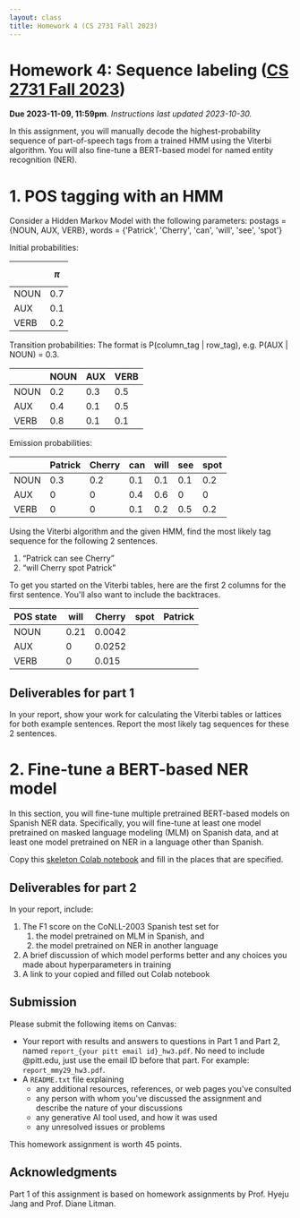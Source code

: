 ```yaml
---
layout: class
title: Homework 4 (CS 2731 Fall 2023)
---
```


# Homework 4: Sequence labeling ([CS 2731 Fall 2023](https://michaelmilleryoder.github.io/cs2731_fall2023/))
**Due 2023-11-09, 11:59pm**. *Instructions last updated 2023-10-30.*

In this assignment, you will manually decode the highest-probability sequence of part-of-speech tags from a trained HMM using the Viterbi algorithm. You will also fine-tune a BERT-based model for named entity recognition (NER).

<!--
The learning goals of this assignment are to:

* Understand how to compute language model probabilities using maximum likelihood estimation.
* Implement basic smoothing and interpolation.
* Use the perplexity of a language model to perform language identification.
* Use a language model to probabilistically generate texts.
-->


# 1. POS tagging with an HMM
Consider a Hidden Markov Model with the following parameters:
postags = {NOUN, AUX, VERB}, words = {'Patrick', 'Cherry', 'can', 'will', 'see', 'spot'}

Initial probabilities:

&nbsp; | $$\pi$$
--|--------
NOUN|0.7
AUX|0.1
VERB|0.2

Transition probabilities: 
The format is P(column\_tag \| row\_tag), e.g. P(AUX \| NOUN) = 0.3.

 &nbsp;| NOUN | AUX | VERB
--|---|---|--
NOUN|0.2|0.3|0.5
AUX|0.4|0.1|0.5
VERB|0.8|0.1|0.1

Emission probabilities:

 &nbsp;| Patrick | Cherry | can | will | see | spot
--|---|---|--|--|--|--
NOUN|0.3|0.2|0.1|0.1|0.1|0.2
AUX|0|0|0.4|0.6|0|0
VERB|0|0|0.1|0.2|0.5|0.2

Using the Viterbi algorithm and the given HMM, find the most likely tag sequence for the following 2 sentences.
1. “Patrick can see Cherry”
1. “will Cherry spot Patrick”

To get you started on the Viterbi tables, here are the first 2 columns for the first sentence. You'll also want to include the backtraces.

POS state | will | Cherry | spot| Patrick
----|---|----|---|---
NOUN|0.21|0.0042| |
AUX|0|0.0252| |
VERB|0|0.015| |


## Deliverables for part 1
In your report, show your work for calculating the Viterbi tables or lattices for both example sentences.
Report the most likely tag sequences for these 2 sentences.


# 2. Fine-tune a BERT-based NER model
In this section, you will fine-tune multiple pretrained BERT-based models on Spanish NER data. Specifically, you will fine-tune at least one model pretrained on masked language modeling (MLM) on Spanish data, and at least one model pretrained on NER in a language other than Spanish.

Copy this [skeleton Colab notebook](https://colab.research.google.com/drive/1rCwqpIMOjqiLPGoS5U0kHmSXfi0d3Xmb?usp=sharing) and fill in the places that are specified.

## Deliverables for part 2
In your report, include:
1. The F1 score on the CoNLL-2003 Spanish test set for 
	1. the model pretrained on MLM in Spanish, and
	1. the model pretrained on NER in another language
1. A brief discussion of which model performs better and any choices you made about hyperparameters in training
4. A link to your copied and filled out Colab notebook

## Submission
Please submit the following items on Canvas:

* Your report with results and answers to questions in Part 1 and Part 2, named `report_{your pitt email id}_hw3.pdf`. No need to include @pitt.edu, just use the email ID before that part. For example: `report_mmy29_hw3.pdf`.
* A `README.txt` file explaining
	* any additional resources, references, or web pages you've consulted
	* any person with whom you've discussed the assignment and describe the nature of your discussions
	* any generative AI tool used, and how it was used
	* any unresolved issues or problems

This homework assignment is worth 45 points.


## Acknowledgments
Part 1 of this assignment is based on homework assignments by Prof. Hyeju Jang and Prof. Diane Litman.
